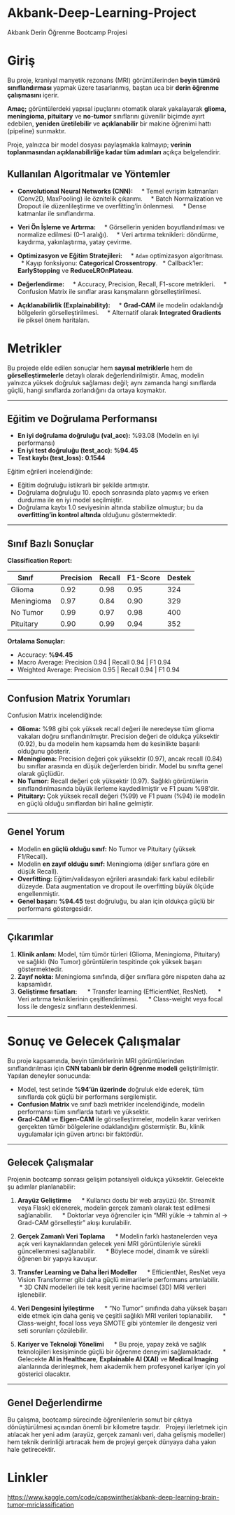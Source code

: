 # Akbank-Deep-Learning-Project
Akbank Derin Öğrenme Bootcamp Projesi 
# Giriş

Bu proje, kraniyal manyetik rezonans (MRI) görüntülerinden **beyin tümörü sınıflandırması** yapmak üzere tasarlanmış, baştan uca bir **derin öğrenme çalışmasını** içerir. 

**Amaç;** görüntülerdeki yapısal ipuçlarını otomatik olarak yakalayarak **glioma, meningioma, pituitary** ve **no-tumor** sınıflarını güvenilir biçimde ayırt edebilen, **yeniden üretilebilir** ve **açıklanabilir** bir makine öğrenimi hattı (pipeline) sunmaktır. 

Proje, yalnızca bir model dosyası paylaşmakla kalmayıp; **verinin toplanmasından açıklanabilirliğe kadar tüm adımları** açıkça belgelendirir.

## Kullanılan Algoritmalar ve Yöntemler

* **Convolutional Neural Networks (CNN):**  
  * Temel evrişim katmanları (Conv2D, MaxPooling) ile öznitelik çıkarımı.  
  * Batch Normalization ve Dropout ile düzenlileştirme ve overfitting’in önlenmesi.  
  * Dense katmanlar ile sınıflandırma.

* **Veri Ön İşleme ve Artırma:**  
  * Görsellerin yeniden boyutlandırılması ve normalize edilmesi (0–1 aralığı).  
  * Veri artırma teknikleri: döndürme, kaydırma, yakınlaştırma, yatay çevirme.
  
* **Optimizasyon ve Eğitim Stratejileri:**  
  * `Adam` optimizasyon algoritması.  
  * Kayıp fonksiyonu: **Categorical Crossentropy**.
  * Callback’ler: **EarlyStopping** ve **ReduceLROnPlateau**.
  
* **Değerlendirme:**  
  * Accuracy, Precision, Recall, F1-score metrikleri.  
  * Confusion Matrix ile sınıflar arası karışmaların görselleştirilmesi.
  
* **Açıklanabilirlik (Explainability):**  
  * **Grad-CAM** ile modelin odaklandığı bölgelerin görselleştirilmesi.  
  * Alternatif olarak **Integrated Gradients** ile piksel önem haritaları.

# Metrikler

Bu projede elde edilen sonuçlar hem **sayısal metriklerle** hem de **görselleştirmelerle** detaylı olarak değerlendirilmiştir. Amaç, modelin yalnızca yüksek doğruluk sağlaması değil; aynı zamanda hangi sınıflarda güçlü, hangi sınıflarda zorlandığını da ortaya koymaktır.

---

## Eğitim ve Doğrulama Performansı

* **En iyi doğrulama doğruluğu (val_acc):** %93.08 (Modelin en iyi performansı)  
* **En iyi test doğruluğu (test_acc):** **%94.45**  
* **Test kaybı (test_loss):** **0.1544**  

Eğitim eğrileri incelendiğinde:  
* Eğitim doğruluğu istikrarlı bir şekilde artmıştır.  
* Doğrulama doğruluğu 10. epoch sonrasında plato yapmış ve erken durdurma ile en iyi model seçilmiştir.  
* Doğrulama kaybı 1.0 seviyesinin altında stabilize olmuştur; bu da **overfitting’in kontrol altında** olduğunu göstermektedir.  

---

## Sınıf Bazlı Sonuçlar

**Classification Report:**

| Sınıf       | Precision | Recall | F1-Score | Destek |
|-------------|-----------|--------|----------|--------|
| Glioma      | 0.92      | 0.98   | 0.95     | 324    |
| Meningioma  | 0.97      | 0.84   | 0.90     | 329    |
| No Tumor    | 0.99      | 0.97   | 0.98     | 400    |
| Pituitary   | 0.90      | 0.99   | 0.94     | 352    |

**Ortalama Sonuçlar:**
* Accuracy: **%94.45**  
* Macro Average: Precision 0.94 | Recall 0.94 | F1 0.94  
* Weighted Average: Precision 0.95 | Recall 0.94 | F1 0.94  

---

## Confusion Matrix Yorumları

Confusion Matrix incelendiğinde:  
* **Glioma:** %98 gibi çok yüksek recall değeri ile neredeyse tüm glioma vakaları doğru sınıflandırılmıştır. Precision değeri de oldukça yüksektir (0.92), bu da modelin hem kapsamda hem de kesinlikte başarılı olduğunu gösterir.  
* **Meningioma:** Precision değeri çok yüksektir (0.97), ancak recall (0.84) bu sınıflar arasında en düşük değerlerden biridir. Model bu sınıfta genel olarak güçlüdür.  
* **No Tumor:** Recall değeri çok yüksektir (0.97). Sağlıklı görüntülerin sınıflandırılmasında büyük ilerleme kaydedilmiştir ve F1 puanı %98'dir.  
* **Pituitary:** Çok yüksek recall değeri (%99) ve F1 puanı (%94) ile modelin en güçlü olduğu sınıflardan biri haline gelmiştir.  

---

## Genel Yorum

* Modelin **en güçlü olduğu sınıf:** No Tumor ve Pituitary (yüksek F1/Recall).  
* Modelin **en zayıf olduğu sınıf:** Meningioma (diğer sınıflara göre en düşük Recall).  
* **Overfitting:** Eğitim/validasyon eğrileri arasındaki fark kabul edilebilir düzeyde. Data augmentation ve dropout ile overfitting büyük ölçüde engellenmiştir.  
* **Genel başarı:** **%94.45** test doğruluğu, bu alan için oldukça güçlü bir performans göstergesidir.  

---

## Çıkarımlar

1. **Klinik anlam:** Model, tüm tümör türleri (Glioma, Meningioma, Pituitary) ve sağlıklı (No Tumor) görüntülerin tespitinde çok yüksek başarı göstermektedir.  
2. **Zayıf nokta:** Meningioma sınıfında, diğer sınıflara göre nispeten daha az kapsamlıdır.  
3. **Geliştirme fırsatları:**  
   * Transfer learning (EfficientNet, ResNet).  
   * Veri artırma tekniklerinin çeşitlendirilmesi.  
   * Class-weight veya focal loss ile dengesiz sınıfların desteklenmesi.  

---
# Sonuç ve Gelecek Çalışmalar

Bu proje kapsamında, beyin tümörlerinin MRI görüntülerinden sınıflandırılması için **CNN tabanlı bir derin öğrenme modeli** geliştirilmiştir. Yapılan deneyler sonucunda:

* Model, test setinde **%94’ün üzerinde** doğruluk elde ederek, tüm sınıflarda çok güçlü bir performans sergilemiştir.  
* **Confusion Matrix** ve sınıf bazlı metrikler incelendiğinde, modelin performansı tüm sınıflarda tutarlı ve yüksektir.  
* **Grad-CAM** ve **Eigen-CAM** ile görselleştirmeler, modelin karar verirken gerçekten tümör bölgelerine odaklandığını göstermiştir. Bu, klinik uygulamalar için güven artırıcı bir faktördür.  

---

## Gelecek Çalışmalar

Projenin bootcamp sonrası gelişim potansiyeli oldukça yüksektir. Gelecekte şu adımlar planlanabilir:

1. **Arayüz Geliştirme**  
   * Kullanıcı dostu bir web arayüzü (ör. Streamlit veya Flask) eklenerek, modelin gerçek zamanlı olarak test edilmesi sağlanabilir.  
   * Doktorlar veya öğrenciler için “MRI yükle → tahmin al → Grad-CAM görselleştir” akışı kurulabilir.  

2. **Gerçek Zamanlı Veri Toplama**  
   * Modelin farklı hastanelerden veya açık veri kaynaklarından gelecek yeni MRI görüntüleriyle sürekli güncellenmesi sağlanabilir.  
   * Böylece model, dinamik ve sürekli öğrenen bir yapıya kavuşur.  

3. **Transfer Learning ve Daha İleri Modeller**  
   * EfficientNet, ResNet veya Vision Transformer gibi daha güçlü mimarilerle performans artırılabilir.  
   * 3D CNN modelleri ile tek kesit yerine hacimsel (3D) MRI verileri işlenebilir.  

4. **Veri Dengesini İyileştirme**  
   * “No Tumor” sınıfında daha yüksek başarı elde etmek için daha geniş ve çeşitli sağlıklı MRI verileri toplanabilir.  
   * Class-weight, focal loss veya SMOTE gibi yöntemler ile dengesiz veri seti sorunları çözülebilir.  

5. **Kariyer ve Teknoloji Yönelimi**  
   * Bu proje, yapay zekâ ve sağlık teknolojileri kesişiminde güçlü bir öğrenme deneyimi sağlamaktadır.  
   * Gelecekte **AI in Healthcare**, **Explainable AI (XAI)** ve **Medical Imaging** alanlarında derinleşmek, hem akademik hem profesyonel kariyer için yol gösterici olacaktır.  

---

## Genel Değerlendirme

Bu çalışma, bootcamp sürecinde öğrenilenlerin somut bir çıktıya dönüştürülmesi açısından önemli bir kilometre taşıdır.  
Projeyi ilerletmek için atılacak her yeni adım (arayüz, gerçek zamanlı veri, daha gelişmiş modeller) hem teknik derinliği artıracak hem de projeyi gerçek dünyaya daha yakın hale getirecektir.  

# Linkler
https://www.kaggle.com/code/capswinther/akbank-deep-learning-brain-tumor-mriclassification
